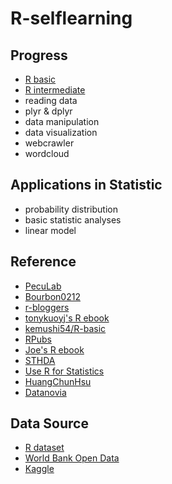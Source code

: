# R-selflearning

 
## Progress

 * [R basic](https://github.com/Chang-web/R/tree/master/R%20basic)
 * [R intermediate](https://github.com/Chang-web/R/tree/master/R%20intermediate)
 * reading data
 * plyr & dplyr
 * data manipulation
 * data visualization
 * webcrawler
 * wordcloud
 
## Applications in Statistic
 
 * probability distribution
 * basic statistic analyses
 * linear model

## Reference

 * [PecuLab](https://www.peculab.org/category/courses/)
 * [Bourbon0212](https://github.com/Bourbon0212/NTU-CS-X)
 * [r-bloggers](https://www.r-bloggers.com/)
 * [tonykuoyj's R ebook](https://bookdown.org/tonykuoyj/eloquentr/)
 * [kemushi54/R-basic](https://github.com/kemushi54/R-basic)
 * [RPubs](https://rpubs.com/)
 * [Joe's R ebook](https://joe11051105.gitbooks.io/r_basic/content/)
 * [STHDA](http://www.sthda.com/english/)
 * [Use R for Statistics](https://sites.google.com/site/rlearningsite/)
 * [HuangChunHsu](https://github.com/HuangChunHsu/Data-Science-Programming)
 * [Datanovia](https://www.datanovia.com/en/)
 
## Data Source

 * [R dataset](https://stat.ethz.ch/R-manual/R-devel/library/datasets/html/)
 * [World Bank Open Data](https://data.worldbank.org/)
 * [Kaggle](https://www.kaggle.com/)

